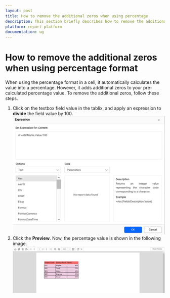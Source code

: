 ```yaml
---
layout: post
title: How to remove the additional zeros when using percentage 
description: This section briefly describes how to remove the additional zeros when using percentage format in a report.
platform: report-platform
documentation: ug
---
```


# How to remove the additional zeros when using percentage format

When using the percentage format in a cell, it automatically calculates the value into a percentage. However, it adds additional zeros to your pre-calculated percentage value. To remove the additional zeros, follow these steps.

1. Click on the textbox field value in the tablix, and apply an expression to **divide** the field value by 100.
 ![expression page](/static/assets/on-premise/images/report-designer/how-to/remove-additional-zeros-when-using-percentage-format/field-expression.png '#width=500px')
2. Click the **Preview**. Now, the percentage value is shown in the following image.
 ![output image](/static/assets/on-premise/images/report-designer/how-to/remove-additional-zeros-when-using-percentage-format/percentage-output-image.png '#width=500px')